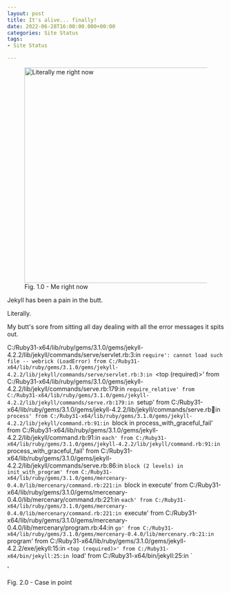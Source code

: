 ```yaml
---
layout: post
title: It's alive... finally!
date: 2022-06-28T16:00:00.000+00:00
categories: Site Status
tags:
- Site Status

---
```

<figure> <img src="https://cdn.discordapp.com/attachments/993410728088305734/993411276170600459/unknown.png" alt="Literally me right now" style="width:500px;"> <figcaption>Fig. 1.0 - Me right now</figcaption> </figure>

Jekyll has been a pain in the butt.

Literally.

My butt's sore from sitting all day dealing with all the error messages it spits out.

C:/Ruby31-x64/lib/ruby/gems/3.1.0/gems/jekyll-4.2.2/lib/jekyll/commands/serve/servlet.rb:3:in `require': cannot load such file -- webrick (LoadError)
from C:/Ruby31-x64/lib/ruby/gems/3.1.0/gems/jekyll-4.2.2/lib/jekyll/commands/serve/servlet.rb:3:in `<top (required)>'
from C:/Ruby31-x64/lib/ruby/gems/3.1.0/gems/jekyll-4.2.2/lib/jekyll/commands/serve.rb:179:in `require_relative'
from C:/Ruby31-x64/lib/ruby/gems/3.1.0/gems/jekyll-4.2.2/lib/jekyll/commands/serve.rb:179:in `setup'
from C:/Ruby31-x64/lib/ruby/gems/3.1.0/gems/jekyll-4.2.2/lib/jekyll/commands/serve.rb:100:in `process'
from C:/Ruby31-x64/lib/ruby/gems/3.1.0/gems/jekyll-4.2.2/lib/jekyll/command.rb:91:in `block in process_with_graceful_fail'
from C:/Ruby31-x64/lib/ruby/gems/3.1.0/gems/jekyll-4.2.2/lib/jekyll/command.rb:91:in `each'
from C:/Ruby31-x64/lib/ruby/gems/3.1.0/gems/jekyll-4.2.2/lib/jekyll/command.rb:91:in `process_with_graceful_fail'
from C:/Ruby31-x64/lib/ruby/gems/3.1.0/gems/jekyll-4.2.2/lib/jekyll/commands/serve.rb:86:in `block (2 levels) in init_with_program'
from C:/Ruby31-x64/lib/ruby/gems/3.1.0/gems/mercenary-0.4.0/lib/mercenary/command.rb:221:in `block in execute'
from C:/Ruby31-x64/lib/ruby/gems/3.1.0/gems/mercenary-0.4.0/lib/mercenary/command.rb:221:in `each'
from C:/Ruby31-x64/lib/ruby/gems/3.1.0/gems/mercenary-0.4.0/lib/mercenary/command.rb:221:in `execute'
from C:/Ruby31-x64/lib/ruby/gems/3.1.0/gems/mercenary-0.4.0/lib/mercenary/program.rb:44:in `go'
from C:/Ruby31-x64/lib/ruby/gems/3.1.0/gems/mercenary-0.4.0/lib/mercenary.rb:21:in `program'
from C:/Ruby31-x64/lib/ruby/gems/3.1.0/gems/jekyll-4.2.2/exe/jekyll:15:in `<top (required)>'
from C:/Ruby31-x64/bin/jekyll:25:in `load'
from C:/Ruby31-x64/bin/jekyll:25:in `<main>'

<figcaption>Fig. 2.0 - Case in point</figcaption>